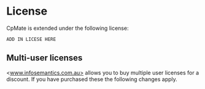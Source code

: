 # License
CpMate is extended under the following license:

```
ADD IN LICESE HERE
```

## Multi-user licenses
<www.infosemantics.com.au> allows you to buy multiple user licenses for a discount. If you have purchased these the following changes apply.
